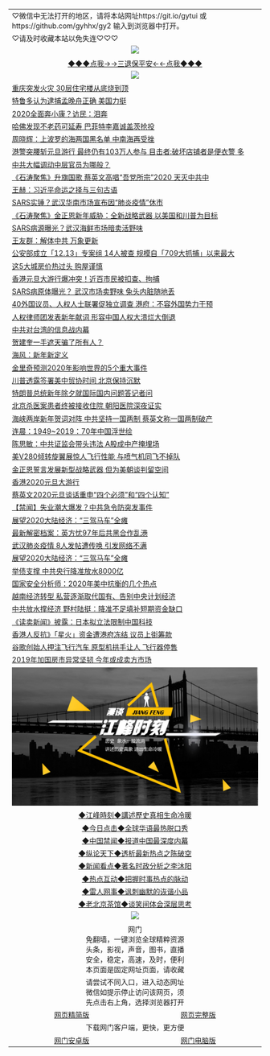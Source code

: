  <table>
<tr>
<td colspan="2" align=left>
♡微信中无法打开的地区，请将本站网址https://git.io/gytui 或 https://github.com/gyhhx/gy2 输入到浏览器中打开。 
 </td>
</tr>
 <tr>
 <td colspan="2" align=left>
♡请及时收藏本站以免失连♡♡♡
</td>
 </tr>
  <tr>
    <td colspan="2" align=center><img src="https://github.com/gyhhx/image-upload/blob/master/3t.jpg"></td>
 </tr>
 <tr><td colspan="2" align="center"><a href="https://xball.casa/oo.aspx?name=ogQuit&key=eqxowaguscvmxdgc&from=gy">◆◆◆点我→→三退保平安←←点我◆◆◆</a></td></tr>
  <tr>
    <td colspan="2" align=center><img src="https://cdn.jsdelivr.net/gh/gyoupiodf/im1/%E7%BD%91%E9%97%A8%E6%96%B0%E9%97%BB1.jpg"></td>
 </tr>
<tr><td colspan="2" align="left"><a href="https://xball.casa/oo.aspx?name=c1113248&key=eqxowaguscvmxdgc&from=gy">重庆突发火灾 30层住宅楼从底烧到顶</a></td></tr>
<tr><td colspan="2" align="left"><a href="https://xball.casa/oo.aspx?name=c1113267&key=eqxowaguscvmxdgc&from=gy">特鲁多认为逮捕孟晚舟正确 美国力挺</a></td></tr>
<tr><td colspan="2" align="left"><a href="https://xball.casa/oo.aspx?name=c1113236&key=eqxowaguscvmxdgc&from=gy">2020全面奔小康？访民：泪奔</a></td></tr>
<tr><td colspan="2" align="left"><a href="https://xball.casa/oo.aspx?name=c1113285&key=eqxowaguscvmxdgc&from=gy">哈佛发现不老药可延寿 巴菲特李嘉诚盖茨抢投</a></td></tr>
<tr><td colspan="2" align="left"><a href="https://xball.casa/oo.aspx?name=c1113291&key=eqxowaguscvmxdgc&from=gy">周晓辉：上波罗的海两国黑名单 中南海再受挫</a></td></tr>
<tr><td colspan="2" align="left"><a href="https://xball.casa/oo.aspx?name=c1113303&key=eqxowaguscvmxdgc&from=gy">港警突腰斩元旦游行 最终仍有103万人参与 目击者:破坏店铺者是便衣警 多</a></td></tr>
<tr><td colspan="2" align="left"><a href="https://xball.casa/oo.aspx?name=c1113302&key=eqxowaguscvmxdgc&from=gy">中共大幅调动中层官员为哪般？</a></td></tr>
<tr><td colspan="2" align="left"><a href="https://xball.casa/oo.aspx?name=c1113271&key=eqxowaguscvmxdgc&from=gy">《石涛聚焦》升旗国歌 蔡英文高唱“吾党所宗”2020 天灭中共中</a></td></tr>
<tr><td colspan="2" align="left"><a href="https://xball.casa/oo.aspx?name=c1113268&key=eqxowaguscvmxdgc&from=gy">王赫：习近平命运之择与三句古语</a></td></tr>
<tr><td colspan="2" align="left"><a href="https://xball.casa/oo.aspx?name=c1113223&key=eqxowaguscvmxdgc&from=gy">SARS实锤？武汉华南市场宣布因“肺炎疫情”休市</a></td></tr>
<tr><td colspan="2" align="left"><a href="https://xball.casa/oo.aspx?name=c1113310&key=eqxowaguscvmxdgc&from=gy">《石涛聚焦》金正恩新年威胁：全新战略武器 以美国和川普为目标</a></td></tr>
<tr><td colspan="2" align="left"><a href="https://xball.casa/oo.aspx?name=c1113278&key=eqxowaguscvmxdgc&from=gy">SARS病源曝光？武汉海鲜市场暗卖活野味</a></td></tr>
<tr><td colspan="2" align="left"><a href="https://xball.casa/oo.aspx?name=c1113251&key=eqxowaguscvmxdgc&from=gy">王友群：解体中共 万象更新</a></td></tr>
<tr><td colspan="2" align="left"><a href="https://xball.casa/oo.aspx?name=c1113311&key=eqxowaguscvmxdgc&from=gy">公安部成立「12.13」专案组 14人被查 规模自「709大抓捕」以来最大</a></td></tr>
<tr><td colspan="2" align="left"><a href="https://xball.casa/oo.aspx?name=c1113273&key=eqxowaguscvmxdgc&from=gy">这5大城房价热过头 购屋谨慎</a></td></tr>
<tr><td colspan="2" align="left"><a href="https://xball.casa/oo.aspx?name=c1113242&key=eqxowaguscvmxdgc&from=gy">香港元旦大游行爆冲突！近百市民被扣查、拘捕</a></td></tr>
<tr><td colspan="2" align="left"><a href="https://xball.casa/oo.aspx?name=c1113245&key=eqxowaguscvmxdgc&from=gy">SARS病原体曝光？ 武汉市场卖野味 兔头内脏随地丢</a></td></tr>
<tr><td colspan="2" align="left"><a href="https://xball.casa/oo.aspx?name=c1113306&key=eqxowaguscvmxdgc&from=gy">40外国议员、人权人士联署促独立调查 港府：不容外国势力干预</a></td></tr>
<tr><td colspan="2" align="left"><a href="https://xball.casa/oo.aspx?name=c1113305&key=eqxowaguscvmxdgc&from=gy">人权律师团发表新年献词 形容中国人权大溃烂大倒退</a></td></tr>
<tr><td colspan="2" align="left"><a href="https://xball.casa/oo.aspx?name=c1113304&key=eqxowaguscvmxdgc&from=gy">中共对台湾的信息战内幕</a></td></tr>
<tr><td colspan="2" align="left"><a href="https://xball.casa/oo.aspx?name=c1113298&key=eqxowaguscvmxdgc&from=gy">贺建奎一手遮天骗了所有人？</a></td></tr>
<tr><td colspan="2" align="left"><a href="https://xball.casa/oo.aspx?name=c1113292&key=eqxowaguscvmxdgc&from=gy">海风：新年新定义</a></td></tr>
<tr><td colspan="2" align="left"><a href="https://xball.casa/oo.aspx?name=c1113316&key=eqxowaguscvmxdgc&from=gy">金里奇预测2020年影响世界的5个重大事件</a></td></tr>
<tr><td colspan="2" align="left"><a href="https://xball.casa/oo.aspx?name=c1113313&key=eqxowaguscvmxdgc&from=gy">川普透露签署美中贸协时间 北京保持沉默</a></td></tr>
<tr><td colspan="2" align="left"><a href="https://xball.casa/oo.aspx?name=c1113253&key=eqxowaguscvmxdgc&from=gy">特朗普总统新年除夕就国际国内问题答记者问</a></td></tr>
<tr><td colspan="2" align="left"><a href="https://xball.casa/oo.aspx?name=c1113252&key=eqxowaguscvmxdgc&from=gy">北京杀医案患者终被接收住院 朝阳医院深夜证实</a></td></tr>
<tr><td colspan="2" align="left"><a href="https://xball.casa/oo.aspx?name=c1113300&key=eqxowaguscvmxdgc&from=gy">海峡两岸新年贺词对阵 中共坚持一国两制 蔡英文称一国两制破产</a></td></tr>
<tr><td colspan="2" align="left"><a href="https://xball.casa/oo.aspx?name=c1113279&key=eqxowaguscvmxdgc&from=gy">连晨：1949~2019：70年中国浮世绘</a></td></tr>
<tr><td colspan="2" align="left"><a href="https://xball.casa/oo.aspx?name=c1113250&key=eqxowaguscvmxdgc&from=gy">陈思敏：中共证监会带头违法 A股成中产掩埋场</a></td></tr>
<tr><td colspan="2" align="left"><a href="https://xball.casa/oo.aspx?name=c1113287&key=eqxowaguscvmxdgc&from=gy">美V280倾转旋翼展惊人飞行性能 与喷气机同飞不掉队</a></td></tr>
<tr><td colspan="2" align="left"><a href="https://xball.casa/oo.aspx?name=c1113295&key=eqxowaguscvmxdgc&from=gy">金正恩誓言发展新型战略武器 但为美朝谈判留空间</a></td></tr>
<tr><td colspan="2" align="left"><a href="https://xball.casa/oo.aspx?name=c1113296&key=eqxowaguscvmxdgc&from=gy">香港2020元旦大游行</a></td></tr>
<tr><td colspan="2" align="left"><a href="https://xball.casa/oo.aspx?name=c1113301&key=eqxowaguscvmxdgc&from=gy">蔡英文2020元旦谈话重申“四个必须”和“四个认知”</a></td></tr>
<tr><td colspan="2" align="left"><a href="https://xball.casa/oo.aspx?name=c1113277&key=eqxowaguscvmxdgc&from=gy">【禁闻】失业潮大爆发？中共急令防突发事件</a></td></tr>
<tr><td colspan="2" align="left"><a href="https://xball.casa/oo.aspx?name=c1113274&key=eqxowaguscvmxdgc&from=gy">展望2020大陆经济：“三驾马车”全瘫</a></td></tr>
<tr><td colspan="2" align="left"><a href="https://xball.casa/oo.aspx?name=c1113255&key=eqxowaguscvmxdgc&from=gy">最新解密档案：英方忧97年后共黑合作乱港</a></td></tr>
<tr><td colspan="2" align="left"><a href="https://xball.casa/oo.aspx?name=c1113235&key=eqxowaguscvmxdgc&from=gy">武汉肺炎疫情 8人发帖遭传唤 引发网络不满</a></td></tr>
<tr><td colspan="2" align="left"><a href="https://xball.casa/oo.aspx?name=c1113249&key=eqxowaguscvmxdgc&from=gy">展望2020大陆经济：“三驾马车”全瘫</a></td></tr>
<tr><td colspan="2" align="left"><a href="https://xball.casa/oo.aspx?name=c1113234&key=eqxowaguscvmxdgc&from=gy">举债支撑 中共央行降准放水8000亿</a></td></tr>
<tr><td colspan="2" align="left"><a href="https://xball.casa/oo.aspx?name=c1113318&key=eqxowaguscvmxdgc&from=gy">国家安全分析师：2020年美中抗衡的几个热点</a></td></tr>
<tr><td colspan="2" align="left"><a href="https://xball.casa/oo.aspx?name=c1113238&key=eqxowaguscvmxdgc&from=gy">越南经济转型 私营逐渐取代国有、告别中央计划经济</a></td></tr>
<tr><td colspan="2" align="left"><a href="https://xball.casa/oo.aspx?name=c1113230&key=eqxowaguscvmxdgc&from=gy">中共放水撑经济 野村陆挺︰降准不足填补短期资金缺口</a></td></tr>
<tr><td colspan="2" align="left"><a href="https://xball.casa/oo.aspx?name=c1113229&key=eqxowaguscvmxdgc&from=gy">《读卖新闻》披露：日本拟立法限制中国科技</a></td></tr>
<tr><td colspan="2" align="left"><a href="https://xball.casa/oo.aspx?name=c1113244&key=eqxowaguscvmxdgc&from=gy">香港人反抗》「星火」资金遭港府冻结 议员上街筹款</a></td></tr>
<tr><td colspan="2" align="left"><a href="https://xball.casa/oo.aspx?name=c1113286&key=eqxowaguscvmxdgc&from=gy">谷歌创始人押注飞行汽车 原型机拱手让人 飞行器停售</a></td></tr>
<tr><td colspan="2" align="left"><a href="https://xball.casa/oo.aspx?name=c1113288&key=eqxowaguscvmxdgc&from=gy">2019年加国房市异常坚韧 今年或成卖方市场</a></td></tr>

 <tr>
   <td colspan="2" align=center><img src="https://github.com/gyoupiodf/im1/blob/master/jf-1.jpg"></td>
  </tr>
   <tr>
   <td colspan="2" align=center> 
<a href="https://xball.casa/oo.aspx?name=c922850&key=eqxowaguscvmxdgc&from=gy&tag=9877">◆江峰時刻◆講述歷史真相生命冷暖</a><br/>
    </td>
  </tr>
   <tr>
   <td colspan="2" align=center> 
<a href="https://xball.casa/oo.aspx?name=c816850&key=eqxowaguscvmxdgc&from=gy&tag=9877">◆今日点击◆全球华语最热脱口秀</a><br/>
    </td>
  </tr>
  <tr>
  <td colspan="2" align=center>
<a href="https://xball.casa/oo.aspx?name=c816860&key=eqxowaguscvmxdgc&from=gy&tag=99733110">◆中国禁闻◆报道中国最深度内幕</a><br/>
   </tr>
  <tr>
     <td colspan="2" align=center>
<a href="https://xball.casa/oo.aspx?name=c816855&key=eqxowaguscvmxdgc&from=gy&tag=997110">◆纵论天下◆透析最新热点之陈破空</a><br/>
   </tr>
   <tr>
      <td colspan="2" align=center>
<a href="https://xball.casa/oo.aspx?name=c838308&key=eqxowaguscvmxdgc&from=gy&tag=9973110">◆新闻看点◆著名时政分析之李沐阳</a><br/>
   </tr>
   <tr>
     <td colspan="2" align=center>
<a href="https://xball.casa/oo.aspx?name=c816852&key=eqxowaguscvmxdgc&from=gy&tag=9733110">◆热点互动◆把握时事热点的脉动</a><br/>
   </tr>
   <tr>
      <td colspan="2" align=center>
<a href="https://xball.casa/oo.aspx?name=c816694&key=eqxowaguscvmxdgc&from=gy&tag=93310">◆雷人网事◆讽刺幽默的诙谐小品</a><br/>
   </tr>
   <tr>
    <td colspan="2" align=center>
<a href="https://xball.casa/oo.aspx?name=c816650&key=eqxowaguscvmxdgc&from=gy&tag=9973110">◆老北京茶馆◆谈笑间体会深层思考</a><br/>
   </tr>
 <tr>
    <td colspan="2" align="center"><img src="https://gitlab.com/ogate2/up/raw/master/_/oGate65.jpg"/></td>
  </tr>
  <tr>
    <td colspan="2" align="center">网门<br/>免翻墙，一键浏览全球精粹资源<br/>头条，影视，声音，图书，直播<br/>安全，稳定，高速，及时，便利<br/>本页面是固定网址页面，请收藏</td>
  <tr>
  <tr>
    <td colspan="2" align="center">请尝试不同入口，进入动态网址<br/>微信如提示停止访问该网页，须<br/>先点击右上角，选择浏览器打开</td>
  <tr>  
  <tr>
    <td align="center"><a href="https://gitcdn.xyz/repo/otiny/up/master/show002.htm">网页精简版</a></td>
    <td align="center"><a href="https://gitcdn.xyz/repo/otiny/up/master/show001.htm">网页完整版</a></td>
  </tr>
  <tr>
    <td colspan="2" align="center">下载网门客户端，更快，更方便</td>
  <tr>
  <tr>
    <td align="center"><a href="https://raw.githubusercontent.com/opipe/up/master/oGatea.apk">网门安卓版</a></td>
    <td align="center"><a href="https://raw.githubusercontent.com/opipe/up/master/oGate.zip">网门电脑版</a></td>
  </tr>
</table>


